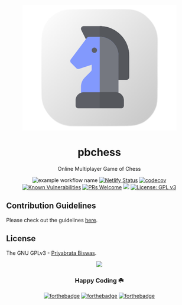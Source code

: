 <div align="center">
  <img src="https://raw.githubusercontent.com/fave77/pbchess/develop/.github/logos/pbchess-logo.png">

  <h1> pbchess </h1>
  <p> Online Multiplayer Game of Chess </p>

  ![example workflow name](https://github.com/fave77/pbchess/workflows/heroku/badge.svg)
  [![Netlify Status](https://api.netlify.com/api/v1/badges/9dfb4c24-589e-4679-a331-a85a8e1a5382/deploy-status)](https://app.netlify.com/sites/pbchess/deploys)
  [![codecov](https://codecov.io/gh/fave77/pbchess/branch/develop/graph/badge.svg?token=VZJBLBMUH6)](https://codecov.io/gh/fave77/pbchess)
  [![Known Vulnerabilities](https://snyk.io/test/github/fave77/pbchess/badge.svg)](https://snyk.io/test/github/fave77/pbchess)
  [![PRs Welcome](https://img.shields.io/badge/PRs-welcome-brightgreen.svg?style=flat-square)](http://makeapullrequest.com)
  ![](https://img.shields.io/github/stars/fave77/pbchess.svg)
  [![License: GPL v3](https://img.shields.io/badge/License-GPLv3-yellow.svg)](https://www.gnu.org/licenses/gpl-3.0)
</div>


## Contribution Guidelines

Please check out the guidelines [here](https://github.com/fave77/pbchess/blob/develop/.github/CONTRIBUTING/CONTRIBUTING.md).

## License

The GNU GPLv3 - [Priyabrata Biswas](https://github.com/fave77).

<div align="center">

  <img src="https://media.giphy.com/media/oMHPlvpTvnXGPS7GhX/giphy.gif">
  <h3>Happy Coding ☘️</h3>

  [![forthebadge](https://forthebadge.com/images/badges/powered-by-coffee.svg)](https://forthebadge.com)
  [![forthebadge](https://forthebadge.com/images/badges/built-with-love.svg)](https://forthebadge.com)
  [![forthebadge](https://forthebadge.com/images/badges/made-with-javascript.svg)](https://forthebadge.com)

</div>

